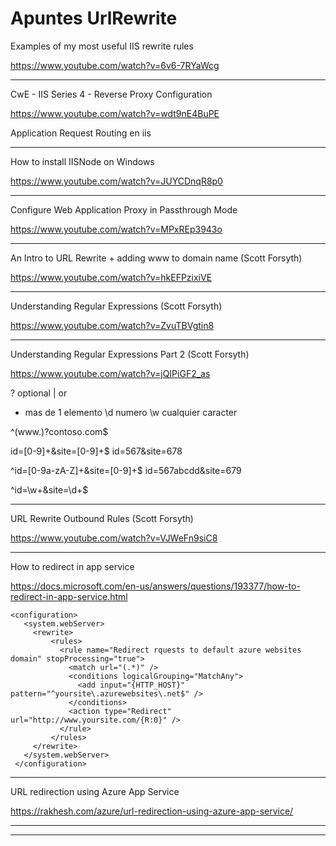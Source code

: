 # Apuntes UrlRewrite

Examples of my most useful IIS rewrite rules

https://www.youtube.com/watch?v=6v6-7RYaWcg

___

CwE - IIS Series 4 - Reverse Proxy Configuration

https://www.youtube.com/watch?v=wdt9nE4BuPE

Application Request Routing en iis



___

How to install IISNode on Windows

https://www.youtube.com/watch?v=JUYCDnqR8p0

___

Configure Web Application Proxy in Passthrough Mode

https://www.youtube.com/watch?v=MPxREp3943o


___

An Intro to URL Rewrite + adding www to domain name (Scott Forsyth)

https://www.youtube.com/watch?v=hkEFPzixiVE






___

Understanding Regular Expressions (Scott Forsyth)

https://www.youtube.com/watch?v=ZvuTBVgtin8

___

Understanding Regular Expressions Part 2 (Scott Forsyth)

https://www.youtube.com/watch?v=jQIPiGF2_as

? optional
| or
+ mas de 1 elemento
\d numero
\w cualquier caracter

^(www\.)?contoso\.com$

id=[0-9]+&site=[0-9]+$    id=567&site=678

^id=[0-9a-zA-Z]+&site=[0-9]+$  id=567abcdd&site=679

^id=\w+&site=\d+$





___


URL Rewrite Outbound Rules (Scott Forsyth)

https://www.youtube.com/watch?v=VJWeFn9siC8

___

How to redirect in app service

https://docs.microsoft.com/en-us/answers/questions/193377/how-to-redirect-in-app-service.html


~~~
<configuration>
   <system.webServer>  
     <rewrite>  
         <rules>  
           <rule name="Redirect rquests to default azure websites domain" stopProcessing="true">
             <match url="(.*)" />  
             <conditions logicalGrouping="MatchAny">
               <add input="{HTTP_HOST}" pattern="^yoursite\.azurewebsites\.net$" />
             </conditions>
             <action type="Redirect" url="http://www.yoursite.com/{R:0}" />  
           </rule>  
         </rules>  
     </rewrite>  
   </system.webServer>  
 </configuration>
~~~









___

URL redirection using Azure App Service

https://rakhesh.com/azure/url-redirection-using-azure-app-service/

___




___







